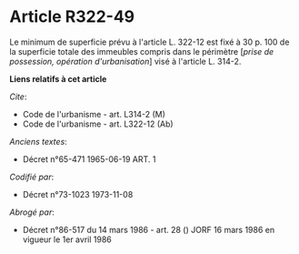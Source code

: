 # Article R322-49

Le minimum de superficie prévu à l'article L. 322-12 est fixé à 30 p. 100 de la superficie totale des immeubles compris dans
le périmètre [*prise de possession, opération d'urbanisation*] visé à l'article L. 314-2.

**Liens relatifs à cet article**

_Cite_:

  - Code de l'urbanisme - art. L314-2 (M)
  - Code de l'urbanisme - art. L322-12 (Ab)

_Anciens textes_:

  - Décret n°65-471 1965-06-19 ART. 1

_Codifié par_:

  - Décret n°73-1023 1973-11-08

_Abrogé par_:

  - Décret n°86-517 du 14 mars 1986 - art. 28 () JORF 16 mars 1986 en vigueur le 1er avril 1986
